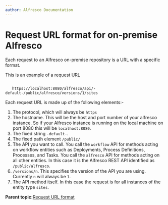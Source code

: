 ```yaml
---
author: Alfresco Documentation
---
```


# Request URL format for on-premise Alfresco

Each request to an Alfresco on-premise repository is a URL with a specific format.

This is an example of a request URL

```

   https://localhost:8080/alfresco/api/-default-/public/alfresco/versions/1/sites
```

Each request URL is made up of the following elements:-

1.  The protocol, which will always be `https`
2.  The hostname. This will be the host and port number of your alfresco instance. So if your Alfresco instance is running on the local machine on port 8080 this will be `localhost:8080`.
3.  The fixed string `-default-`.
4.  The fixed path element `/public/`
5.  The API you want to call. You call the `workflow` API for methods acting on workflow entities such as Deployments, Process Definitions, Processes, and Tasks. You call the `alfresco` API for methods acting on all other entities. In this case it is the Alfresco REST API identified as `/public/alfresco`.
6.  `/versions/n`. This specifies the version of the API you are using. Currently `n` will always be `1`.
7.  The API method itself. In this case the request is for all instances of the entity type `sites`.

**Parent topic:**[Request URL format](../../../pra/1/concepts/pra-request-url-format.md)

